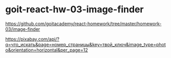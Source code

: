 # goit-react-hw-03-image-finder
https://github.com/goitacademy/react-homework/tree/master/homework-03/image-finder     


https://pixabay.com/api/?q=что_искать&page=номер_страницы&key=твой_ключ&image_type=photo&orientation=horizontal&per_page=12


